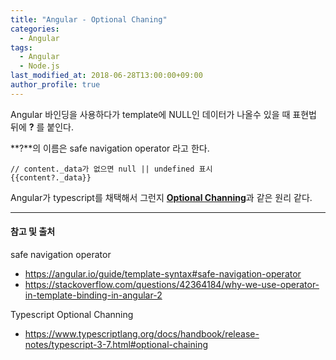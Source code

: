 ```yaml
---
title: "Angular - Optional Chaning"
categories: 
  - Angular
tags:
  - Angular
  - Node.js
last_modified_at: 2018-06-28T13:00:00+09:00
author_profile: true
---
```

Angular 바인딩을 사용하다가 template에 NULL인 데이터가 나올수 있을 때 표현법
뒤에 **?** 를 붙인다.

**?**의 이름은  safe navigation operator 라고 한다.

    // content._data가 없으면 null || undefined 표시
    {{content?._data}}

Angular가 typescript를 채택해서 그런지 [**Optional Channing**](https://www.typescriptlang.org/docs/handbook/release-notes/typescript-3-7.html#optional-chaining)과 같은 원리 같다.

---
#### 참고 및 출처

safe navigation operator
- https://angular.io/guide/template-syntax#safe-navigation-operator
- https://stackoverflow.com/questions/42364184/why-we-use-operator-in-template-binding-in-angular-2

Typescript Optional Channing
- https://www.typescriptlang.org/docs/handbook/release-notes/typescript-3-7.html#optional-chaining